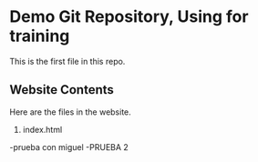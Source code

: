 # Demo Git Repository, Using for training

This is the first file in this repo.

## Website Contents

Here are the files in the website.

1. index.html


-prueba con miguel
-PRUEBA 2
